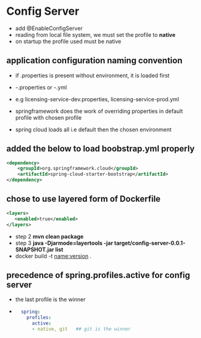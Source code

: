 # Config Server
- add @EnableConfigServer
- reading from local file system, we must set the profile to **native**
- on startup the profile used must be native

## application configuration naming convention
- if  <APPNAME>.properties is present without environment, it is loaded first
-  <APPNAME>-<ENVIRONMENT>.properties  or <APPNAME>-<ENVIRONMENT>.yml
  - e.g licensing-service-dev.properties, licensing-service-prod.yml

- springframework does the work of overriding properties in default profile with chosen profile
- spring cloud loads all i.e default then the chosen environment

## added the below to load boobstrap.yml properly
```xml
<dependency>
	<groupId>org.springframework.cloud</groupId>
	<artifactId>spring-cloud-starter-bootstrap</artifactId>
</dependency>
```

## chose to use layered form of Dockerfile
```xml
<layers>
   <enabled>true</enabled>
</layers>
```
- step 2 **mvn clean package**
- step 3 **java -Djarmode=layertools -jar target/config-server-0.0.1-SNAPSHOT.jar list**
- docker build -t <name:version> .

## precedence of spring.profiles.active for config server
- the last profile is the winner
- ```yaml
    spring:
      profiles:
        active:
        - native, git   ## git is the winner
```
